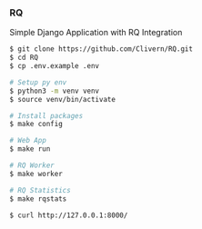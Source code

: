 ### RQ

Simple Django Application with RQ Integration

```bash
$ git clone https://github.com/Clivern/RQ.git
$ cd RQ
$ cp .env.example .env

# Setup py env
$ python3 -m venv venv
$ source venv/bin/activate

# Install packages
$ make config

# Web App
$ make run

# RQ Worker
$ make worker

# RQ Statistics
$ make rqstats

$ curl http://127.0.0.1:8000/
```